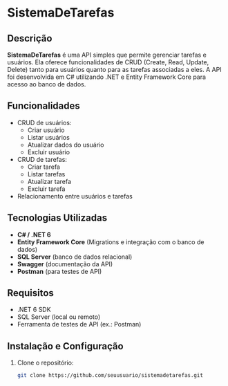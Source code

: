 # SistemaDeTarefas

## Descrição
**SistemaDeTarefas** é uma API simples que permite gerenciar tarefas e usuários. Ela oferece funcionalidades de CRUD (Create, Read, Update, Delete) tanto para usuários quanto para as tarefas associadas a eles. A API foi desenvolvida em C# utilizando .NET e Entity Framework Core para acesso ao banco de dados.

## Funcionalidades
- CRUD de usuários:
  - Criar usuário
  - Listar usuários
  - Atualizar dados do usuário
  - Excluir usuário
- CRUD de tarefas:
  - Criar tarefa
  - Listar tarefas
  - Atualizar tarefa
  - Excluir tarefa
- Relacionamento entre usuários e tarefas

## Tecnologias Utilizadas
- **C# / .NET 6**
- **Entity Framework Core** (Migrations e integração com o banco de dados)
- **SQL Server** (banco de dados relacional)
- **Swagger** (documentação da API)
- **Postman** (para testes de API)

## Requisitos
- .NET 6 SDK
- SQL Server (local ou remoto)
- Ferramenta de testes de API (ex.: Postman)

## Instalação e Configuração

1. Clone o repositório:
   ```bash
   git clone https://github.com/seuusuario/sistemadetarefas.git
